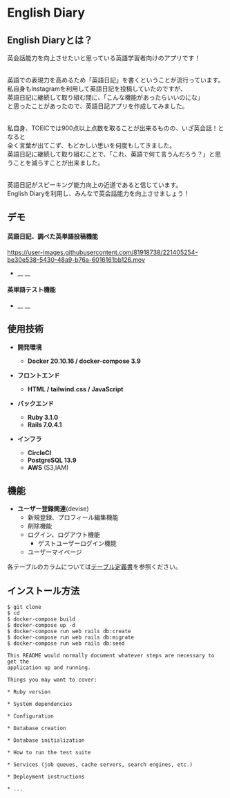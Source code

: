 



# English Diary

## English Diaryとは？
英会話能力を向上させたいと思っている英語学習者向けのアプリです！<br><br>

英語での表現力を高めるため「英語日記」を書くということが流行っています。<br>
私自身もInstagramを利用して英語日記を投稿していたのですが、<br>
英語日記に継続して取り組む間に、「こんな機能があったらいいのにな」<br>
と思ったことがあったので、英語日記アプリを作成してみました。<br><br>

私自身、TOEICでは900点以上点数を取ることが出来るものの、いざ英会話！となると<br>
全く言葉が出てこず、もどかしい思いを何度もしてきました。<br>
英語日記に継続して取り組むことで、「これ、英語で何て言うんだろう？」と思うことを減らすことが出来ました。<br><br>

英語日記がスピーキング能力向上の近道であると信じています。<br>
English Diaryを利用し、みんなで英会話能力を向上させましょう！<br>


## デモ
#### 英語日記、調べた英単語投稿機能
https://user-images.githubusercontent.com/81918738/221405254-be30e538-5430-48a9-b76a-6016161bb126.mov
* __ __<br>

#### 英単語テスト機能
* __ __<br>


## 使用技術

* __開発環境__
  * __Docker 20.10.16 / docker-compose 3.9__

* __フロントエンド__
  * __HTML / tailwind.css / JavaScript__

* __バックエンド__
  * __Ruby 3.1.0__
  * __Rails 7.0.4.1__

* __インフラ__
  * __CircleCI__
  * __PostgreSQL 13.9__
  * __AWS__ (S3,IAM)


## 機能
* __ユーザー登録関連__(devise)
  * 新規登録、プロフィール編集機能
  * 削除機能
  * ログイン、ログアウト機能
    * ゲストユーザーログイン機能
  * ユーザーマイページ
   


各テーブルのカラムについては[テーブル定義書]()を参照ください。

## インストール方法
```
$ git clone 
$ cd 
$ docker-compose build
$ docker-compose up -d
$ docker-compose run web rails db:create
$ docker-compose run web rails db:migrate
$ docker-compose run web rails db:seed

This README would normally document whatever steps are necessary to get the
application up and running.

Things you may want to cover:

* Ruby version

* System dependencies

* Configuration

* Database creation

* Database initialization

* How to run the test suite

* Services (job queues, cache servers, search engines, etc.)

* Deployment instructions

* ...
